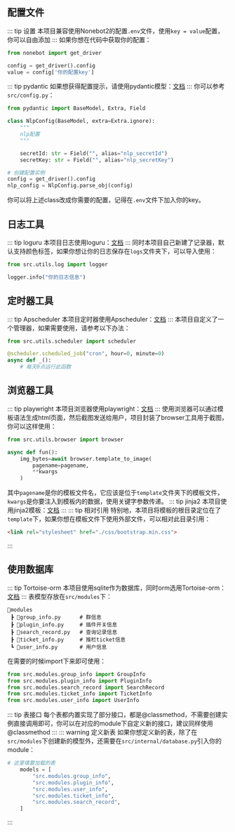 ## 配置文件
::: tip 设置
本项目兼容使用Nonebot2的配置``.env``文件，使用``key = value``配置，你可以自由添加
:::
如果你想在代码中获取你的配置：
```python
from nonebot import get_driver

config = get_driver().config
value = config['你的配置key']
```
::: tip pydantic
如果想获得配置提示，请使用pydantic模型：[文档](https://pydantic-docs.helpmanual.io/)
:::
你可以参考``src/config.py``：
```python
from pydantic import BaseModel, Extra, Field

class NlpConfig(BaseModel, extra=Extra.ignore):
    """
    nlp配置
    """

    secretId: str = Field("", alias="nlp_secretId")
    secretKey: str = Field("", alias="nlp_secretKey")

# 创建配置实例
config = get_driver().config
nlp_config = NlpConfig.parse_obj(config)
```
你可以将上述class改成你需要的配置，记得在``.env``文件下加入你的key。

## 日志工具
::: tip loguru
本项目日志使用loguru：[文档](https://loguru.readthedocs.io/en/stable/index.html)
:::
同时本项目自己新建了记录器，默认支持颜色标签，如果你想让你的日志保存在``logs``文件夹下，可以导入使用：
```python
from src.utils.log import logger

logger.info("你的日志信息")
```
## 定时器工具
::: tip Apscheduler
本项目定时器使用Apscheduler：[文档](https://apscheduler.readthedocs.io/en/master/?badge=latest)
:::
本项目自定义了一个管理器，如果需要使用，请参考以下办法：
```python
from src.utils.scheduler import scheduler

@scheduler.scheduled_job("cron", hour=0, minute=0)
async def _():
    # 每天0点运行此函数
```
## 浏览器工具
::: tip playwright
本项目浏览器使用playwright：[文档](https://playwright.dev/python/)
:::
使用浏览器可以通过模板语法生成html页面，然后截图发送给用户，项目封装了browser工具用于截图，你可以这样使用：
```python
from src.utils.browser import browser

async def fun():
    img_bytes=await browser.template_to_image(
        pagename=pagename,
        **kwargs
    )
```
其中``pagename``是你的模板文件名，它应该是位于``template``文件夹下的模板文件，``kwargs``是你要注入到模板内的数据，使用关键字参数传递。
::: tip jinja2
本项目使用jinja2模板：[文档](http://doc.yonyoucloud.com/doc/jinja2-docs-cn/index.html)
:::
::: tip 相对引用
特别地，本项目将模板的根目录定位在了``template``下，如果你想在模板文件下使用外部文件，可以相对此目录引用：
```html
<link rel="stylesheet" href="./css/bootstrap.min.css">
```
:::
## 使用数据库
::: tip Tortoise-orm
本项目使用sqlite作为数据库，同时orm选用Tortoise-orm：[文档](https://tortoise.github.io/)
:::
表模型存放在``src/modules``下：
```tree
📂modules
 ┣ 📜group_info.py      # 群信息
 ┣ 📜plugin_info.py     # 插件开关信息
 ┣ 📜search_record.py   # 查询记录信息
 ┣ 📜ticket_info.py     # 推栏ticket信息
 ┗ 📜user_info.py       # 用户信息
```
在需要的时候import下来即可使用：
```python
from src.modules.group_info import GroupInfo
from src.modules.plugin_info import PluginInfo
from src.modules.search_record import SearchRecord
from src.modules.ticket_info import TicketInfo
from src.modules.user_info import UserInfo
```
::: tip 表接口
每个表都内置实现了部分接口，都是@classmethod，不需要创建实例直接调用即可，你可以在对应的module下自定义新的接口，建议同样使用@classmethod
:::
::: warning 定义新表
如果你想定义新的表，除了在``src/modules``下创建新的模型外，还需要在``src/internal/database.py``引入你的module：
```python
# 这里填要加载的表
    models = [
        "src.modules.group_info",
        "src.modules.plugin_info",
        "src.modules.user_info",
        "src.modules.ticket_info",
        "src.modules.search_record",
    ]
```
:::
